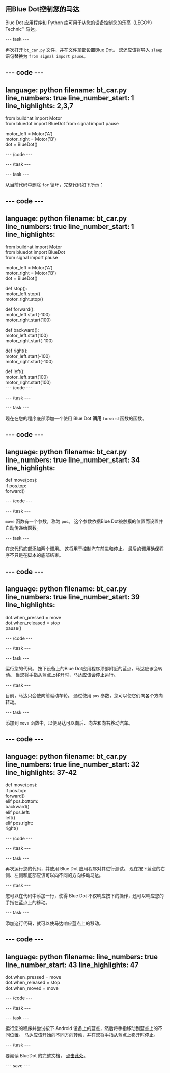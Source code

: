 ## 用Blue Dot控制您的马达

Blue Dot 应用程序和 Python 库可用于从您的设备控制您的乐高（LEGO®）Technic™ 马达。

--- task ---

再次打开 `bt_car.py` 文件，并在文件顶部设置Blue Dot。 您还应该将导入 `sleep` 语句替换为 `from signal import pause`。

--- code ---
---
language: python filename: bt_car.py line_numbers: true line_number_start: 1
line_highlights: 2,3,7
---

from buildhat import Motor    
from bluedot import BlueDot from signal import pause

motor_left = Motor('A')     
motor_right = Motor('B')     
dot = BlueDot()

--- /code ---

--- /task ---

--- task ---

从当前代码中删除 `for` 循环，完整代码如下所示：

--- code ---
---
language: python filename: bt_car.py line_numbers: true line_number_start: 1
line_highlights:
---

from buildhat import Motor    
from bluedot import BlueDot     
from signal import pause

motor_left = Motor('A')     
motor_right = Motor('B')     
dot = BlueDot()


def stop():     
motor_left.stop()     
motor_right.stop()


def forward():     
motor_left.start(-100)     
motor_right.start(100)


def backward():     
motor_left.start(100)     
motor_right.start(-100)


def right():     
motor_left.start(-100)     
motor_right.start(-100)


def left():     
motor_left.start(100)     
motor_right.start(100)     
--- /code ---

--- /task ---

--- task ---

现在在您的程序底部添加一个使用 Blue Dot **调用** `forward` 函数的函数。

--- code ---
---
language: python filename: bt_car.py line_numbers: true line_number_start: 34
line_highlights:
---

def move(pos):     
if pos.top:     
forward()

--- /code ---

--- /task ---

`move` 函数有一个参数，称为 `pos`。 这个参数依据Blue Dot被触摸的位置而设置并自动传递给函数。

--- task ---

在您代码底部添加两个调用。 这将用于控制汽车前进和停止。 最后的调用确保程序不只是在脚本的底部结束。

--- code ---
---
language: python filename: bt_car.py line_numbers: true line_number_start: 39
line_highlights:
---

dot.when_pressed = move    
dot.when_released = stop   
pause()

--- /code ---

--- /task ---

--- task ---

运行您的代码。 按下设备上的Blue Dot应用程序顶部附近的蓝点，马达应该会转动。 当您将手指从蓝点上移开时，马达应该会停止运行。

--- /task ---

目前，马达只会使向前驱动车轮。 通过使用 `pos` 参数，您可以使它们向各个方向转动。

--- task ---

添加到 `move` 函数中，以便马达可以向后、向左和向右移动汽车。

--- code ---
---
language: python filename: bt_car.py line_numbers: true line_number_start: 32
line_highlights: 37-42
---


def move(pos):    
if pos.top:    
forward()    
elif pos.bottom:    
backward()    
elif pos.left:    
left()     
elif pos.right:    
right()


--- /code ---

--- /task ---

--- task ---

再次运行您的代码，并使用 Blue Dot 应用程序对其进行测试。 现在按下蓝点的右侧、左侧和底部应该可以向不同的方向移动马达。

--- /task ---

您可以在代码中添加一行，使得 Blue Dot 不仅响应按下的操作，还可以响应您的手指在蓝点上的移动。

--- task ---

添加这行代码，就可以使马达响应蓝点上的移动。

--- code ---
---
language: python filename: line_numbers: true line_number_start: 43
line_highlights: 47
---


dot.when_pressed = move    
dot.when_released = stop    
dot.when_moved = move

--- /code ---

--- /task ---

--- task ---

运行您的程序并尝试按下 Android 设备上的蓝点，然后将手指移动到蓝点上的不同位置。 马达应该开始向不同方向转动，并在您将手指从蓝点上移开时停止。

--- /task ---

要阅读 BlueDot 的完整文档， [点击此处](https://bluedot.readthedocs.io/en/latest/)。

--- save ---
